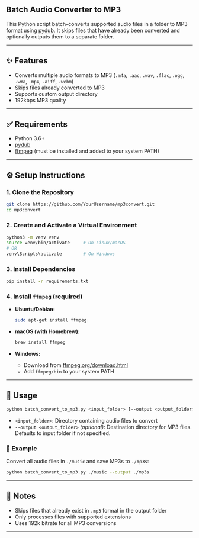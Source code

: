 ## Batch Audio Converter to MP3

This Python script batch-converts supported audio files in a folder to MP3 format using [pydub](https://github.com/jiaaro/pydub). It skips files that have already been converted and optionally outputs them to a separate folder.

---

## ✨ Features

* Converts multiple audio formats to MP3 (`.m4a`, `.aac`, `.wav`, `.flac`, `.ogg`, `.wma`, `.mp4`, `.aiff`, `.webm`)
* Skips files already converted to MP3
* Supports custom output directory
* 192kbps MP3 quality

---

## ✅ Requirements

* Python 3.6+
* [pydub](https://github.com/jiaaro/pydub)
* [ffmpeg](https://ffmpeg.org/) (must be installed and added to your system PATH)

---

## ⚙️ Setup Instructions

### 1. Clone the Repository

```bash
git clone https://github.com/YourUsername/mp3convert.git
cd mp3convert
```

### 2. Create and Activate a Virtual Environment

```bash
python3 -m venv venv
source venv/bin/activate     # On Linux/macOS
# OR
venv\Scripts\activate        # On Windows
```

### 3. Install Dependencies

```bash
pip install -r requirements.txt
```

### 4. Install `ffmpeg` (required)

* **Ubuntu/Debian:**

  ```bash
  sudo apt-get install ffmpeg
  ```

* **macOS (with Homebrew):**

  ```bash
  brew install ffmpeg
  ```

* **Windows:**

  * Download from [ffmpeg.org/download.html](https://ffmpeg.org/download.html)
  * Add `ffmpeg/bin` to your system PATH

---

## 🚀 Usage

```bash
python batch_convert_to_mp3.py <input_folder> [--output <output_folder>]
```

* `<input_folder>`: Directory containing audio files to convert
* `--output <output_folder>` *(optional)*: Destination directory for MP3 files. Defaults to input folder if not specified.

### 🔄 Example

Convert all audio files in `./music` and save MP3s to `./mp3s`:

```bash
python batch_convert_to_mp3.py ./music --output ./mp3s
```

---

## 📌 Notes

* Skips files that already exist in `.mp3` format in the output folder
* Only processes files with supported extensions
* Uses 192k bitrate for all MP3 conversions

---
